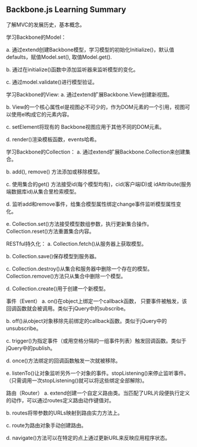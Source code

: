 ## Backbone.js Learning Summary

了解MVC的发展历史，基本概念。

学习Backbone的Model：

a. 通过extend创建Backbone模型，学习模型的初始化Initialize()，默认值defaults，赋值Model.set(), 取值Model.get().

b. 通过在initialize()函数中添加监听器来监听模型的变化。

c. 通过model.validate()进行模型验证。

学习Backbone的View:
a. 通过extend扩展Backbone.View创建新视图。

b. View的一个核心属性el是视图必不可少的，作为DOM元素的一个引用，视图可以使用el构成它的元素内容。

c. setElement将现有的 Backbone视图应用于其他不同的DOM元素。

d. render()渲染模板函数，events哈希。

学习Backbone的Collection：
a. 通过extend扩展Backbone.Collection来创建集合。

b. add(), remove() 方法添加或移除模型。

c. 使用集合的get() 方法接受id(每个模型均有)，cid(客户端ID)或 idAttribute(服务端数据库id)从集合里检索模型。

d. 监听add和remove事件，给集合模型属性绑定change事件监听模型属性变化。

e. Collection.set()方法接受模型数组参数，执行更新集合操作。Collection.reset()方法重置集合内容。

RESTful持久化：
a. Collection.fetch()从服务器上获取模型。

b. Collection.save()保存模型到服务器。

c. Collection.destroy()从集合和服务器中删除一个存在的模型。Collection.remove()方法只从集合中删除一个模型。

d. Collection.create()用于创建一个新模型。

事件（Event）
a. on()在object上绑定一个callback函数， 只要事件被触发，该回调函数就会被调用。类似于jQuery中的subscribe。

b. off()从object对象移除先前绑定的callback函数。类似于jQuery中的unsubscribe。

c. trigger()为指定事件（或用空格分隔的一组事件列表）触发回调函数。类似于jQuery中的publish。

d. once()方法绑定的回调函数触发一次就被移除。

e. listenTo()让对象监听另外一个对象的事件。stopListening()来停止监听事件。（只需调用一次stopListening()就可以将这些绑定全部解除)。

路由（Router）
a. extend创建一个自定义路由类。当匹配了URL片段便执行定义的动作，可以通过routes定义路由动作键值对。

b. routes将带参数的URLs映射到路由实力方法上。

c. route为路由对象手动创建路由。

d. navigate()方法可以在特定的点上通过更新URL来反映应用程序状态。